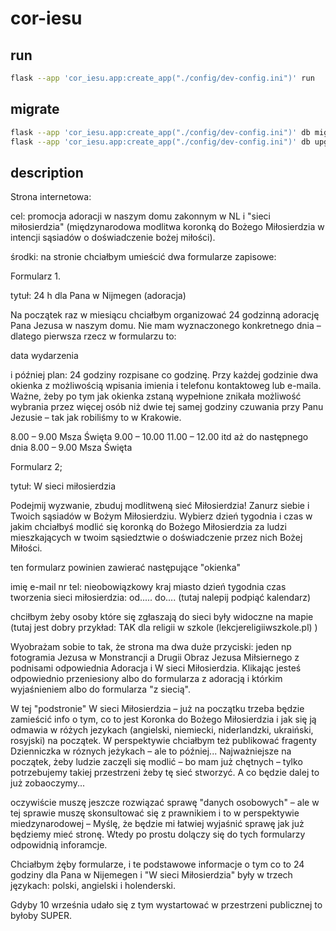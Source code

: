 # cor-iesu

## run

```bash
flask --app 'cor_iesu.app:create_app("./config/dev-config.ini")' run
```


## migrate

```bash
flask --app 'cor_iesu.app:create_app("./config/dev-config.ini")' db migrate
flask --app 'cor_iesu.app:create_app("./config/dev-config.ini")' db upgrade
```


## description

Strona internetowa:

cel: promocja adoracji w naszym domu zakonnym w NL i "sieci miłosierdzia" (międzynarodowa modlitwa koronką do Bożego Miłosierdzia w intencji sąsiadów o doświadczenie bożej miłości).

środki: na stronie chciałbym umieścić dwa formularze zapisowe:

Formularz 1.

 tytuł: 24 h dla Pana w Nijmegen (adoracja)

Na początek raz w miesiącu chciałbym organizować 24 godzinną adorację Pana Jezusa w naszym domu.  Nie mam wyznaczonego konkretnego dnia – dlatego pierwsza rzecz w formularzu to:

data wydarzenia

i później plan: 24 godziny rozpisane co godzinę. Przy każdej godzinie dwa okienka z możliwością wpisania imienia i telefonu kontaktoweg lub e-maila. Ważne, żeby po tym jak okienka zstaną wypełnione znikała możliwość wybrania przez więcej osób niż dwie tej samej godziny czuwania przy Panu Jezusie – tak jak robiliśmy to w Krakowie.

8.00 – 9.00 Msza Święta
9.00 – 10.00
11.00 – 12.00
itd aż do następnego dnia 8.00 – 9.00 Msza Święta

Formularz 2;

tytuł: W sieci miłosierdzia

Podejmij wyzwanie, zbuduj modlitweną sieć Miłosierdzia!
Zanurz siebie i Twoich sąsiadów w Bożym Miłosierdziu.
Wybierz dzień tygodnia i czas w jakim chciałbyś modlić się koronką do Bożego Miłosierdzia za ludzi mieszkających w twoim sąsiedztwie o doświadczenie przez nich Bożej Miłości.

ten formularz powinien zawierać następujące "okienka"

imię
e-mail
nr tel: nieobowiązkowy
kraj
miasto
dzień tygodnia
czas tworzenia sieci miłosierdzia: od..... do.... (tutaj nalepij podpiąć kalendarz)

chciłbym żeby osoby które się zgłaszają do sieci były widoczne na mapie (tutaj jest dobry przykład: TAK dla religii w szkole (lekcjereligiiwszkole.pl) )


Wyobrażam sobie to tak, że strona ma dwa duże przyciski: jeden np fotogramia Jezusa w Monstrancji a Drugii Obraz Jezusa Miłsiernego z podnisami odpowiednia Adoracja i W sieci Miłosierdzia. Klikając jesteś odpowiednio przeniesiony albo do formularza z adoracją i którkim wyjaśnieniem albo do formularza "z siecią".

W tej "podstronie"  W sieci Miłosierdzia – już na początku trzeba będzie zamieścić info o tym, co to jest Koronka do Bożego Miłosierdzia i jak się ją odmawia w różych jezykach (angielski, niemiecki, niderlandzki, ukraiński, rosyjski) na początek. W perspektywie chciałbym też publikować fragenty Dzienniczka w róznych jeżykach – ale to później...
Najważniejsze na początek, żeby ludzie zaczęli się modlić – bo mam już chętnych – tylko potrzebujemy takiej przestrzeni żeby tę sieć stworzyć.
A co będzie dalej to już zobaoczymy...

oczywiście muszę jeszcze rozwiązać sprawę "danych osobowych" – ale w tej sprawie muszę skonsultować się z prawnikiem i to w perspektywie miedzynarodowej – Myślę, że będzie mi łatwiej wyjaśnić sprawę jak już będziemy mieć stronę. Wtedy po prostu dolączy się do tych formularzy odpowidnią inforamcje.

Chciałbym żęby formularze, i te podstawowe informacje o tym co to 24 godziny dla Pana w Nijemegen i "W sieci Miłosierdzia" były w trzech językach: polski, angielski i holenderski.

Gdyby 10 września udało się z tym wystartować w przestrzeni publicznej to byłoby SUPER.

